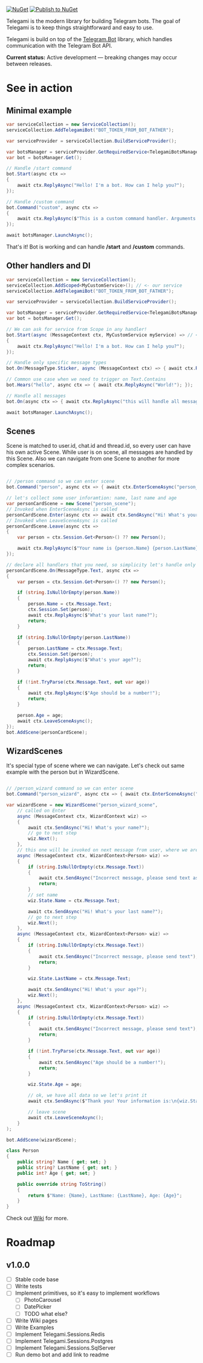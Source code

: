 [![NuGet](https://img.shields.io/nuget/v/Telegami.svg)](https://www.nuget.org/packages/Telegami/)
[![Publish to NuGet](https://github.com/ihtfw/Telegami/actions/workflows/publish.yml/badge.svg)](https://github.com/ihtfw/Telegami/actions/workflows/publish.yml)

Telegami is the modern library for building Telegram bots. The goal of Telegami is to keep things straightforward and easy to use.

Telegami is build on top of the [Telegram.Bot](https://github.com/TelegramBots/Telegram.Bot) library, which handles communication with the Telegram Bot API.

**Current status:** Active development — breaking changes may occur between releases.

# See in action

## Minimal example
```csharp
var serviceCollection = new ServiceCollection();
serviceCollection.AddTelegamiBot("BOT_TOKEN_FROM_BOT_FATHER");

var serviceProvider = serviceCollection.BuildServiceProvider();

var botsManager = serviceProvider.GetRequiredService<TelegamiBotsManager>();
var bot = botsManager.Get();

// Handle /start command
bot.Start(async ctx =>
{
    await ctx.ReplyAsync("Hello! I'm a bot. How can I help you?");
});

// Handle /custom command
bot.Command("custom", async ctx =>
{
    await ctx.ReplyAsync($"This is a custom command handler. Arguments: '{ctx.BotCommand!.Arguments}'");
});

await botsManager.LaunchAsync();
```

That's it! Bot is working and can handle **/start** and **/custom** commands.

## Other handlers and DI
```csharp
var serviceCollection = new ServiceCollection();
serviceCollection.AddScoped<MyCustomService>(); // <- our service
serviceCollection.AddTelegamiBot("BOT_TOKEN_FROM_BOT_FATHER");

var serviceProvider = serviceCollection.BuildServiceProvider();

var botsManager = serviceProvider.GetRequiredService<TelegamiBotsManager>();
var bot = botsManager.Get();

// We can ask for service from Scope in any handler!
bot.Start(async (MessageContext ctx, MyCustomService myService) => // <- our custom service
{
    await ctx.ReplyAsync("Hello! I'm a bot. How can I help you?");
});

// Handle only specific message types
bot.On(MessageType.Sticker, async (MessageContext ctx) => { await ctx.ReplyAsync($"What a nice sticker!"); });

// Common use case when we need to trigger on Text.Contains
bot.Hears("hello", async ctx => { await ctx.ReplyAsync("World!"); });

// Handle all messages
bot.On(async ctx => { await ctx.ReplyAsync("this will handle all messages"); });

await botsManager.LaunchAsync();
```

## Scenes
Scene is matched to user.id, chat.id and thread.id, so every user can have his own active Scene.
While user is on scene, all messages are handled by this Scene.
Also we can navigate from one Scene to another for more complex scenarios.

```csharp

// /person command so we can enter scene
bot.Command("person", async ctx => { await ctx.EnterSceneAsync("person_scene"); });

// let's collect some user inforamtion: name, last name and age
var personCardScene = new Scene("person_scene");
// Invoked when EnterSceneAsync is called
personCardScene.Enter(async ctx => await ctx.SendAsync("Hi! What's your name?"));
// Invoked when LeaveSceneAsync is called
personCardScene.Leave(async ctx =>
{
    var person = ctx.Session.Get<Person>() ?? new Person();

    await ctx.ReplyAsync($"Your name is {person.Name} {person.LastName}, you are {person.Age} years old.");
});

// declare all handlers that you need, so simplicity let's handle only text messages
personCardScene.On(MessageType.Text, async ctx =>
{
    var person = ctx.Session.Get<Person>() ?? new Person();

    if (string.IsNullOrEmpty(person.Name))
    {
        person.Name = ctx.Message.Text;
        ctx.Session.Set(person);
        await ctx.ReplyAsync($"What's your last name?");
        return;
    }

    if (string.IsNullOrEmpty(person.LastName))
    {
        person.LastName = ctx.Message.Text;
        ctx.Session.Set(person);
        await ctx.ReplyAsync($"What's your age?");
        return;
    }

    if (!int.TryParse(ctx.Message.Text, out var age))
    {
        await ctx.ReplyAsync($"Age should be a number!");
        return;
    }

    person.Age = age;
    await ctx.LeaveSceneAsync();
});
bot.AddScene(personCardScene);
```

## WizardScenes

It's special type of scene where we can navigate. Let's check out same example with the person but in WizardScene.

```csharp

// /person_wizard command so we can enter scene
bot.Command("person_wizard", async ctx => { await ctx.EnterSceneAsync("person_wizard_scene"); });

var wizardScene = new WizardScene("person_wizard_scene",
    // called on Enter
    async (MessageContext ctx, WizardContext wiz) =>
    {
        await ctx.SendAsync("Hi! What's your name?");
        // go to next step
        wiz.Next(); 
    },
    // this one will be invoked on next message from user, where we are expecting his name
    async (MessageContext ctx, WizardContext<Person> wiz) =>
    {
        if (string.IsNullOrEmpty(ctx.Message.Text))
        {
            await ctx.SendAsync("Incorrect message, please send text as name");
            return;
        }
        // set name
        wiz.State.Name = ctx.Message.Text;

        await ctx.SendAsync("Hi! What's your last name?");
        // go to next step
        wiz.Next();
    },
    async (MessageContext ctx, WizardContext<Person> wiz) =>
    {
        if (string.IsNullOrEmpty(ctx.Message.Text))
        {
            await ctx.SendAsync("Incorrect message, please send text");
            return;
        }

        wiz.State.LastName = ctx.Message.Text;

        await ctx.SendAsync("Hi! What's your age?");
        wiz.Next();
    },
    async (MessageContext ctx, WizardContext<Person> wiz) =>
    {
        if (string.IsNullOrEmpty(ctx.Message.Text))
        {
            await ctx.SendAsync("Incorrect message, please send text");
            return;
        }

        if (!int.TryParse(ctx.Message.Text, out var age))
        {
            await ctx.SendAsync("Age should be a number!");
            return;
        }

        wiz.State.Age = age;

        // ok, we have all data so we let's print it
        await ctx.SendAsync($"Thank you! Your information is:\n{wiz.State}");

        // leave scene
        await ctx.LeaveSceneAsync();
    }
);

bot.AddScene(wizardScene);

class Person
{
    public string? Name { get; set; }
    public string? LastName { get; set; }
    public int? Age { get; set; }

    public override string ToString()
    {
        return $"Name: {Name}, LastName: {LastName}, Age: {Age}";
    }
}
```

Check out [Wiki](https://github.com/ihtfw/Telegami/wiki) for more.

# Roadmap

## v1.0.0
- [ ] Stable code base
- [ ] Write tests
- [ ] Implement primitives, so it's easy to implement workflows
  - [ ] PhotoCarousel
  - [ ] DatePicker
  - [ ] TODO what else?
- [ ] Write Wiki pages
- [ ] Write Examples
- [ ] Implement Telegami.Sessions.Redis
- [ ] Implement Telegami.Sessions.Postgres
- [ ] Implement Telegami.Sessions.SqlServer
- [ ] Run demo bot and add link to readme
